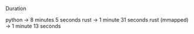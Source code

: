 Duration

python          -> 8 minutes 5 seconds
rust            -> 1 minute 31 seconds
rust (mmapped)  -> 1 minute 13 seconds
